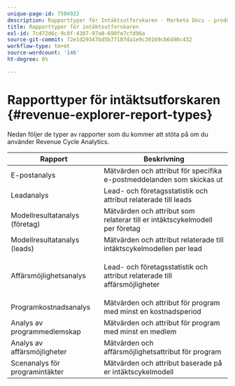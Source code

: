 ```yaml
---
unique-page-id: 7504922
description: Rapporttyper för Intäktsutforskaren - Marketo Docs - produktdokumentation
title: Rapporttyper för intäktsutforskaren
exl-id: 7c472d6c-9c8f-4387-97a0-690fe7cfd96a
source-git-commit: 72e1d29347bd5b77107da1e9c30169cb6490c432
workflow-type: tm+mt
source-wordcount: '146'
ht-degree: 0%

---
```


# Rapporttyper för intäktsutforskaren {#revenue-explorer-report-types}

Nedan följer de typer av rapporter som du kommer att stöta på om du använder Revenue Cycle Analytics.

<table> 
 <thead> 
  <tr> 
   <th>Rapport</th> 
   <th>Beskrivning</th> 
  </tr> 
 </thead> 
 <tbody> 
  <tr> 
   <td>E-postanalys</td> 
   <td>Mätvärden och attribut för specifika e-postmeddelanden som skickas ut</td> 
  </tr> 
  <tr> 
   <td>Leadanalys</td> 
   <td>Lead- och företagsstatistik och attribut relaterade till leads</td> 
  </tr> 
  <tr> 
   <td>Modellresultatanalys (företag)</td> 
   <td>Mätvärden och attribut som relaterar till er intäktscykelmodell per företag</td> 
  </tr> 
  <tr> 
   <td>Modellresultatanalys (leads)</td> 
   <td>Mätvärden och attribut relaterade till intäktscykelmodellen per lead</td> 
  </tr> 
  <tr> 
   <td>Affärsmöjlighetsanalys</td> 
   <td><p>Lead- och företagsstatistik och attribut relaterade till affärsmöjligheter</p></td> 
  </tr> 
  <tr> 
   <td>Programkostnadsanalys</td> 
   <td>Mätvärden och attribut för program med minst en kostnadsperiod</td> 
  </tr> 
  <tr> 
   <td>Analys av programmedlemskap</td> 
   <td>Mätvärden och attribut för program med minst en medlem</td> 
  </tr> 
  <tr> 
   <td>Analys av affärsmöjligheter</td> 
   <td>Mätvärden och affärsmöjlighetsattribut för program</td> 
  </tr> 
  <tr> 
   <td>Scenanalys för programintäkter</td> 
   <td>Mätvärden och attribut baserade på er intäktscykelmodell</td> 
  </tr> 
 </tbody> 
</table>
